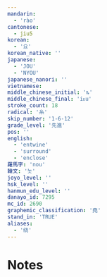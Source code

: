 ```yaml
---
mandarin:
  - 'rào'
cantonese:
  - jiu5
korean:
  - '요'
korean_native: ''
japanese:
  - 'JOU'
  - 'NYOU'
japanese_nanori: ''
vietnamese:
middle_chinese_initial: 'ȵ'
middle_chinese_final: 'iᴇu'
stroke_count: 18
radical: '糸'
skip_number: '1-6-12'
grade_level: '先進'
pos: ''
english:
  - 'entwine'
  - 'surround'
  - 'enclose'
羅馬字: 'nou'
韓文: '놋'
joyo_level: ''
hsk_level: ''
hanmun_edu_level: ''
danayo_id: 7295
mc_id: 2690
graphemic_classification: '堯'
stand_in: 'TRUE'
aliases:
  - '绕'
---
```


# Notes
